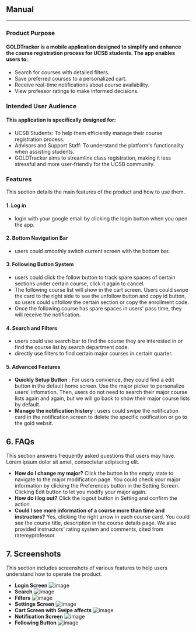 ## Manual
-----------

### Product Purpose
#### GOLDTracker is a mobile application designed to simplify and enhance the course registration process for UCSB students. The app enables users to:

- Search for courses with detailed filters.
- Save preferred courses to a personalized cart.
- Receive real-time notifications about course availability.
- View professor ratings to make informed decisions.

### Intended User Audience
#### This application is specifically designed for:

- UCSB Students: To help them efficiently manage their course registration process.
- Advisors and Support Staff: To understand the platform's functionality when assisting students.
- GOLDTracker aims to streamline class registration, making it less stressful and more user-friendly for the UCSB community.

### Features
This section details the main features of the product and how to use them.  
#### 1. Log in
- login with your google email by clicking the login button when you open the app.
#### 2. Bottom Navigation Bar
- users could smoothly switch current screen with the bottom bar.
#### 3. Following Button System
- users could click the follow button to track spare spaces of certain sections under certain course, click it again to cancel.
- The following course list will show in the cart screen. Users could swipe the card to the right side to see the unfollow button and copy id button, so users could unfollow the certain section or copy the enrollment code.
- Once the following course has spare spaces in users' pass time, they will receive the notification.
#### 4. Search and Filters
- users could use search bar to find the course they are interested in or find the course list by search department code.
- directly use filters to find certain major courses in certain quarter.
#### 5. Advanced Features
- **Quickly Setup Button** : For users convience, they could find a edit button in the default home screen. Use the major picker to personalize users' infomation. Then, users do not need to search their major course lists again and again, but we will go back to show their major course lists by default.
- **Manage the notification history** : users could swipe the notification card in the notification screen to delete the specific notification or go to the gold websit.

## 6. FAQs
This section answers frequently asked questions that users may have.  
Lorem ipsum dolor sit amet, consectetur adipiscing elit.  
- **How do I change my major?** Click the button in the empty state to navigate to the major modification page. You could check your major information by clicking the Preferences button in the Setting Screen. Clicking Edit button to let you modify your major again.
- **How do I log out?** Click the logout button in Setting and confirm the action.
- **Could I see more information of a course more than time and instructors?** Yes, clicking the right arrow in each course card. You could see the course title, description in the course details page. We also provided instructors' rating system and comments, cited from ratemyprofessor. 

## 7. Screenshots
This section includes screenshots of various features to help users understand how to operate the product.  
- **Login Screen**
  ![image](https://github.com/user-attachments/assets/8adcbcd1-2741-498d-afc5-11112bda09a9)
- **Search**
  ![image](https://github.com/user-attachments/assets/ccc71bee-ccae-4ae9-8bc7-a365f6f91182)
- **Filters**
  ![image](https://github.com/user-attachments/assets/00b9ff9f-e780-48ef-bd85-5c48a156ab3e)
- **Settings Screen**
![image](https://github.com/user-attachments/assets/a4323476-8b0b-4c15-bb46-53896499467c)
- **Cart Screen with Swipe affects**
  ![image](https://github.com/user-attachments/assets/663cd099-fe3b-42cc-9e28-d388e2181f82)
- **Notification Screen** 
![image](https://github.com/user-attachments/assets/e912ef95-af20-4e90-a770-1b029b15fe9f)
- **Following Button**
![image](https://github.com/user-attachments/assets/aa8936d4-e2c1-414b-a452-75fc0d953625)




